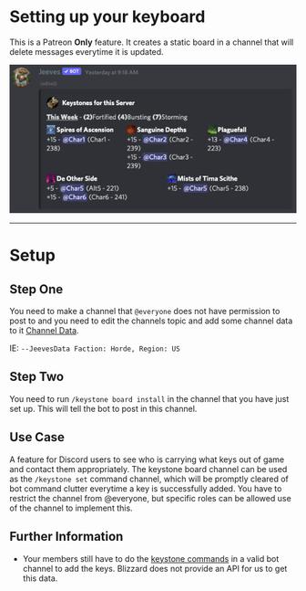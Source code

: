 # Setting up your keyboard

This is a Patreon **Only** feature. It creates a static board in a channel that will delete messages everytime it is updated.

![KeyboardImage](../img/keyboard.png)
***

# Setup
## Step One

You need to make a channel that ``@everyone`` does not have permission to post to and you need to edit the channels topic and add some channel data to it [Channel Data](Channel-Data.md). 

IE: ``--JeevesData Faction: Horde, Region: US``

## Step Two

You need to run ``/keystone board install`` in the channel that you have just set up.  This will tell the bot to post in this channel.

## Use Case

A feature for Discord users to see who is carrying what keys out of game and contact them appropriately. The keystone board channel can be used as the `/keystone set` command channel, which will be promptly cleared of bot command clutter everytime a key is successfully added. You have to restrict the channel from @everyone, but specific roles can be allowed use of the channel to implement this.

## Further Information
* Your members still have to do the [keystone commands](../commands/warcraft/keystone.md) in a valid bot channel to add the keys. Blizzard does not provide an API for us to get this data.


